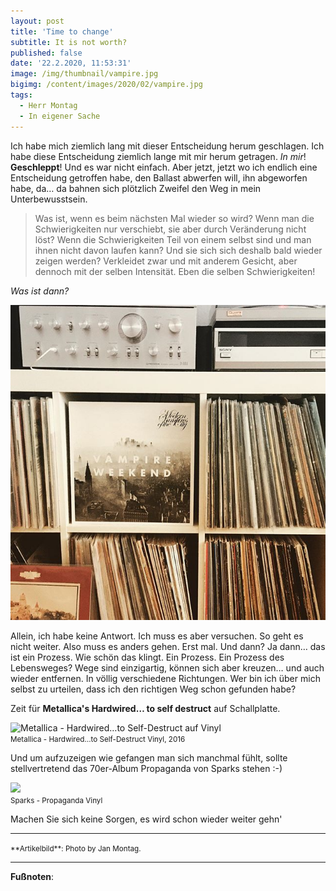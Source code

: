 ```yaml
---
layout: post
title: 'Time to change'
subtitle: It is not worth?
published: false
date: '22.2.2020, 11:53:31'
image: /img/thumbnail/vampire.jpg
bigimg: /content/images/2020/02/vampire.jpg
tags:
  - Herr Montag
  - In eigener Sache
---
```

Ich habe mich ziemlich lang mit dieser Entscheidung herum geschlagen. Ich habe diese Entscheidung ziemlich lange mit mir herum getragen. *In mir*! **Geschleppt**! Und es war nicht einfach. Aber jetzt, jetzt wo ich endlich eine Entscheidung getroffen habe, den Ballast abwerfen will, ihn abgeworfen habe, da… da bahnen sich plötzlich Zweifel den Weg in mein Unterbewusstsein.

> Was ist, wenn es beim nächsten Mal wieder so wird? Wenn man die Schwierigkeiten nur verschiebt, sie aber durch Veränderung nicht löst? Wenn die Schwierigkeiten Teil von einem selbst sind und man ihnen nicht davon laufen kann? Und sie sich sich deshalb bald wieder zeigen werden? Verkleidet zwar und mit anderem Gesicht, aber dennoch mit der selben Intensität. Eben die selben Schwierigkeiten!

*Was ist dann?*

![Artikelbild](/content/images/2020/02/vampire.jpg)

Allein, ich habe keine Antwort. Ich muss es aber versuchen. So geht es nicht weiter. Also muss es anders gehen. Erst mal. Und dann? Ja dann… das ist ein Prozess. Wie schön das klingt. Ein Prozess. Ein Prozess des Lebensweges? Wege sind einzigartig, können sich aber kreuzen… und auch wieder entfernen. In völlig verschiedene Richtungen. Wer bin ich über mich selbst zu urteilen, dass ich den richtigen Weg schon gefunden habe?

Zeit für **Metallica's Hardwired… to self destruct** auf Schallplatte.

![Metallica - Hardwired…to Self-Destruct auf Vinyl]({{site.baseurl}}/img/metallica.png)<br />
<small>Metallica - Hardwired…to Self-Destruct Vinyl, 2016</small>

Und um aufzuzeigen wie gefangen man sich manchmal fühlt, sollte stellvertretend das 70er-Album Propaganda von Sparks stehen :-)

![]({{site.baseurl}}/img/propaganda.png)<br />
<small>Sparks - Propaganda Vinyl</small>

Machen Sie sich keine Sorgen, es wird schon wieder weiter gehn'

---

<small>
**Artikelbild**: Photo by Jan Montag.
</small>

---

**Fußnoten**:

[^1]: Den Song *Musentango* kann man sich hier anhören: [youtube](https://www.youtube.com/watch?v=ivbSDNe6ZR8)
